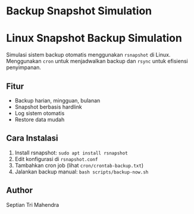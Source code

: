 # Backup Snapshot Simulation
# Linux Snapshot Backup Simulation

Simulasi sistem backup otomatis menggunakan `rsnapshot` di Linux. Menggunakan `cron` untuk menjadwalkan backup dan `rsync` untuk efisiensi penyimpanan.

## Fitur
- Backup harian, mingguan, bulanan
- Snapshot berbasis hardlink
- Log sistem otomatis
- Restore data mudah

## Cara Instalasi
1. Install rsnapshot: `sudo apt install rsnapshot`
2. Edit konfigurasi di `rsnapshot.conf`
3. Tambahkan cron job (lihat `cron/crontab-backup.txt`)
4. Jalankan backup manual: `bash scripts/backup-now.sh`

## Author
Septian Tri Mahendra

